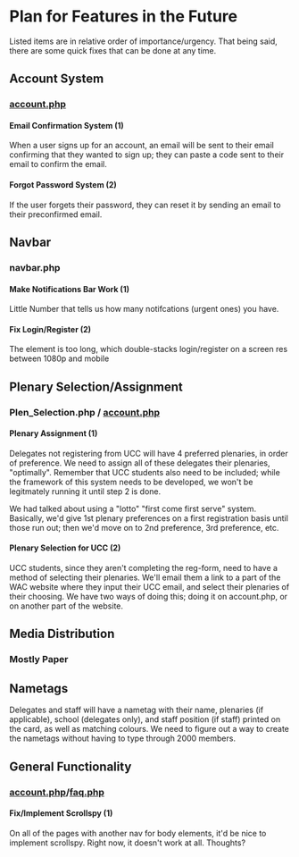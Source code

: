 
<h1>Plan for Features in the Future</h1>
Listed items are in relative order of importance/urgency. That being said, there are some quick fixes that can be done at any time.

<h2>Account System</h2>
<h3><a href = "http://world.ac/test/account.php">account.php</a></h3> 

<h4>Email Confirmation System (1)</h4>
When a user signs up for an account, an email will be sent to their email confirming that they wanted to sign up; they can paste a code sent to their email to confirm the email.

<h4>Forgot Password System (2)</h4>
If the user forgets their password, they can reset it by sending an email to their preconfirmed email.

</p>

<h2>Navbar</h2>
<h3>navbar.php</h3> 
<h4>Make Notifications Bar Work (1)</h4>
Little Number that tells us how many notifcations (urgent ones) you have.

<h4>Fix Login/Register (2)</h4>
The element is too long, which double-stacks login/register on a screen res between 1080p and mobile

<h2>Plenary Selection/Assignment</h2>
<h3>Plen_Selection.php / <a href = "http://world.ac/test/account.php">account.php</a></h3>
<h4>Plenary Assignment (1)</h4>
Delegates not registering from UCC will have 4 preferred plenaries, in order of preference. We need to assign all of these delegates their plenaries, "optimally". Remember that UCC students also need to be included; while the framework of this system needs to be developed, we won't be legitmately running it until step 2 is done.


We had talked about using a "lotto" "first come first serve" system. Basically, we'd give 1st plenary preferences on a first registration basis until those run out; then we'd move on to 2nd preference, 3rd preference, etc.

<h4>Plenary Selection for UCC (2)</h4>
UCC students, since they aren't completing the reg-form, need to have a method of selecting their plenaries. We'll email them a link to a part of the WAC website where they input their UCC email, and select their plenaries of their choosing. We have two ways of doing this; doing it on account.php, or on another part of the website. 

<h2>Media Distribution</h2>
<h3>Mostly Paper</h3>
<h2>Nametags</h2>
Delegates and staff will have a nametag with their name, plenaries (if applicable), school (delegates only), and staff position (if staff) printed on the card, as well as matching colours. We need to figure out a way to create the nametags without having to type through 2000 members. 



<h2>General Functionality</h2>
<h3><a href = "http://world.ac/test/account.php">account.php</a>/<a href = "http://world.ac/faq.php">faq.php</a></h3> 
<h4>Fix/Implement Scrollspy (1)</h4>
On all of the pages with another nav for body elements, it'd be nice to implement scrollspy. Right now, it doesn't work at all. Thoughts?
